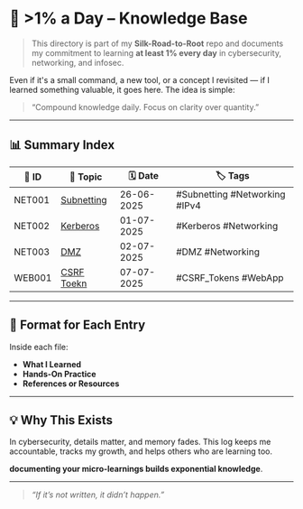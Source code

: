# 🚀 >1% a Day – Knowledge Base

> This directory is part of my **Silk-Road-to-Root** repo and documents my commitment to learning **at least 1% every day** in cybersecurity, networking, and infosec.

Even if it's a small command, a new tool, or a concept I revisited — if I learned something valuable, it goes here. The idea is simple:
> “Compound knowledge daily. Focus on clarity over quantity.”

---

## 📊 Summary Index

| 🔢 ID | 📘 Topic                            | 🗓️ Date       | 🏷️ Tags                       |
|------|-------------------------------------|---------------|-------------------------------|
| NET001 | [Subnetting](./Networking/NET001-Subnetting.md)                     | 26-06-2025    | #Subnetting #Networking #IPv4 |
| NET002 | [Kerberos](./Networking/NET002-Kerberos.md)                         | 01-07-2025    | #Kerberos #Networking |
| NET003 | [DMZ](./Networking/NET003-DMZ.md)                                   | 02-07-2025    | #DMZ #Networking |
| WEB001 | [CSRF Toekn](./Web%20Application/WEB001-CSRF-Tokens.md)                                   | 07-07-2025    | #CSRF_Tokens #WebApp |
<!-- Add new entries below as needed -->

---

## 📁 Format for Each Entry

Inside each file:
- **What I Learned**
- **Hands-On Practice**
- **References or Resources**

---

## 💡 Why This Exists

In cybersecurity, details matter, and memory fades. This log keeps me accountable, tracks my growth, and helps others who are learning too.

**documenting your micro-learnings builds exponential knowledge**.

---

>  _“If it’s not written, it didn’t happen.”_  

